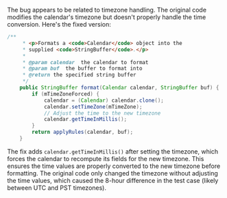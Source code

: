 The bug appears to be related to timezone handling. The original code modifies the calendar's timezone but doesn't properly handle the time conversion. Here's the fixed version:

```java
/**
     * <p>Formats a <code>Calendar</code> object into the
     * supplied <code>StringBuffer</code>.</p>
     * 
     * @param calendar  the calendar to format
     * @param buf  the buffer to format into
     * @return the specified string buffer
     */
    public StringBuffer format(Calendar calendar, StringBuffer buf) {
        if (mTimeZoneForced) {
            calendar = (Calendar) calendar.clone();
            calendar.setTimeZone(mTimeZone);
            // Adjust the time to the new timezone
            calendar.getTimeInMillis();
        }
        return applyRules(calendar, buf);
    }
```

The fix adds `calendar.getTimeInMillis()` after setting the timezone, which forces the calendar to recompute its fields for the new timezone. This ensures the time values are properly converted to the new timezone before formatting. The original code only changed the timezone without adjusting the time values, which caused the 8-hour difference in the test case (likely between UTC and PST timezones).